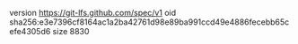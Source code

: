 version https://git-lfs.github.com/spec/v1
oid sha256:e3e7396cf8164ac1a2ba42761d98e89ba991ccd49e4886fecebb65cefe4305d6
size 8830
